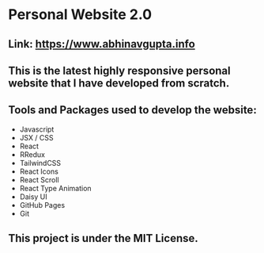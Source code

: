 # Personal Website 2.0

## Link: https://www.abhinavgupta.info

## This is the latest highly responsive personal website that I have developed from scratch.

## Tools and Packages used to develop the website:

* Javascript
* JSX / CSS
* React
* RRedux
* TailwindCSS
* React Icons
* React Scroll
* React Type Animation
* Daisy UI
* GitHub Pages
* Git

## This project is under the MIT License.
